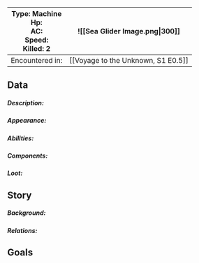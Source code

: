 | **Type**: Machine<br>Hp:<br>AC:<br>Speed:<br>Killed: 2<br> | ![[Sea Glider Image.png\|300]]     |
| ---------------------------------------------------------- | ---------------------------------- |
| Encountered in:                                            | [[Voyage to the Unknown, S1 E0.5]] |
## Data
##### Description:

##### Appearance: 

##### Abilities:

##### Components:
##### Loot:
## Story

##### Background: 

##### Relations: 

## Goals
